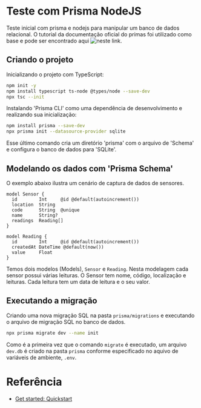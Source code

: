 # Teste com Prisma NodeJS

Teste inicial com prisma e nodejs para manipular um banco de dados relacional. O tutorial da documentação oficial do primas foi utilizado como base e pode ser encontrado aqui ![neste link](https://www.prisma.io/docs/getting-started/quickstart).

## Criando o projeto

Inicializando o projeto com TypeScript:

```bash
npm init -y
npm install typescript ts-node @types/node --save-dev
npx tsc --init
```

Instalando 'Prisma CLI' como uma dependência de desenvolvimento e realizando sua inicialização:

```bash
npm install prisma --save-dev
npx prisma init --datasource-provider sqlite
```

Esse último comando cria um diretório 'prisma' com o arquivo de 'Schema' e configura o banco de dados para 'SQLite'.

## Modelando os dados com 'Prisma Schema'

O exemplo abaixo ilustra um cenário de captura de dados de sensores.

```prisma
model Sensor {
  id        Int     @id @default(autoincrement())
  location  String
  code      String  @unique
  name      String?
  readings  Reading[]
}

model Reading {
  id        Int     @id @default(autoincrement())
  createdAt DateTime @default(now())
  value     Float
}
```

Temos dois modelos (Models), `Sensor` e `Reading`. Nesta modelagem cada sensor possui várias leituras. O Sensor tem nome, código, localização e leituras. Cada leitura tem um data de leitura e o seu valor.

## Executando a migração

Criando uma nova migração SQL na pasta `prisma/migrations` e executando o arquivo de migração SQL no banco de dados.

```bash
npx prisma migrate dev --name init
```

Como é a primeira vez que o comando `migrate` é executado, um arquivo `dev.db` é criado na pasta `prisma` conforme especificado no aquivo de variáveis de ambiente, `.env`.

# Referência

- [Get started: Quickstart](https://www.prisma.io/docs/getting-started/quickstart)
